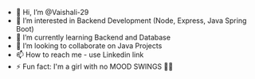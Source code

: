 - 👋 Hi, I’m @Vaishali-29
- 👀 I’m interested in Backend Development (Node, Express, Java Spring Boot)
- 🌱 I’m currently learning Backend and Database
- 💞️ I’m looking to collaborate on Java Projects
- 📫 How to reach me - use Linkedin link
- ⚡ Fun fact: I'm a girl with no MOOD SWINGS 🫣🤣

<!---
Vaishali-29/Vaishali-29 is a ✨ special ✨ repository because its `README.md` (this file) appears on your GitHub profile.
You can click the Preview link to take a look at your changes.
--->

